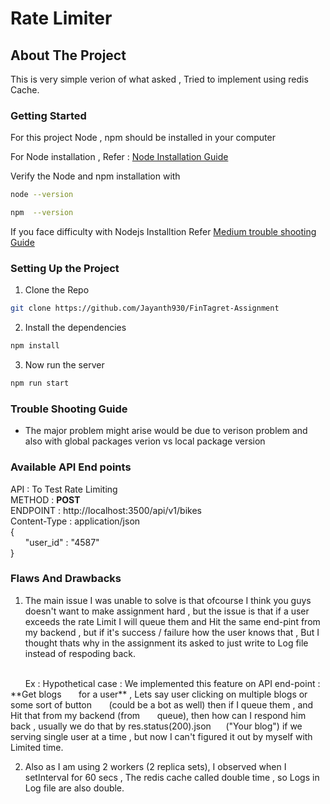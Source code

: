 
# Rate Limiter

## About The Project
 This is very simple verion of what asked , Tried to implement using redis Cache.

### Getting Started

 For this project Node , npm should be installed in your computer
 
 For Node installation , Refer : [Node Installation Guide](https://nodejs.org/en/download/source-code)
 
  Verify the Node and npm installation with 
  ```sh
  node --version
  ```
  ```sh
  npm  --version 
  ```
If you face difficulty with Nodejs Installtion Refer
[Medium trouble shooting Guide](https://medium.com/@asiandigitalhub/troubleshooting-installation-issues-for-node-js-40ef0261e54c)

### Setting Up the Project
1. Clone the Repo
```sh
git clone https://github.com/Jayanth930/FinTagret-Assignment
```
2. Install the dependencies
```sh
npm install 
```
3. Now run the server 
```sh
npm run start 
```

### Trouble Shooting Guide
* The major problem might arise would be due to verison problem and also with global packages verion vs local package version

### Available API End points

API : To Test Rate Limiting   
METHOD : **POST**  
ENDPOINT : http://localhost:3500/api/v1/bikes  
Content-Type : application/json  
{  
    &nbsp; &nbsp; &nbsp; "user_id" : "4587"  
}

### Flaws And Drawbacks

1. The main issue I was unable to solve is that ofcourse I think you guys doesn't want to make assignment hard , but the issue is that if a user exceeds the rate Limit I will queue them and Hit the same end-pint from my backend , but if it's success / failure how the user knows that , But I thought thats why in the assignment its asked to just write to Log file instead of respoding back.
<br>
&nbsp; &nbsp; &nbsp; Ex : Hypothetical case : We implemented this feature on API end-point : **Get blogs 
&nbsp; &nbsp; &nbsp; for a user** , Lets say user clicking on multiple blogs or some sort of button &nbsp; &nbsp; &nbsp; (could be a bot as well) then if I queue them , and Hit that from my backend (from &nbsp; &nbsp; &nbsp; queue), then how can I respond him back , usually we do that by res.status(200).json&nbsp; &nbsp; &nbsp; ("Your blog") if we serving single user at a time , but now I can't figured it out by myself with Limited time.


2. Also as I am using 2 workers (2 replica sets), I observed when I setInterval for 60 secs , The redis cache called double time , so Logs in Log file are also double.